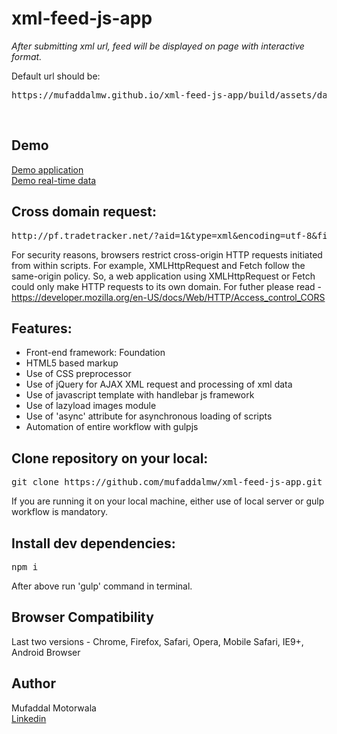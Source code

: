 # xml-feed-js-app
<p><em>After submitting xml url, feed will be displayed on page with interactive format.</em></p>

Default url should be:<br>
<pre>https://mufaddalmw.github.io/xml-feed-js-app/build/assets/data/productfeed.xml</pre><br>

## Demo
<a href="https://mufaddalmw.github.io/xml-feed-js-app/build/" target="_blank">Demo application</a><br>
<a href="https://mufaddalmw.github.io/xml-feed-js-app/build/products.html?url=https%3A%2F%2Fmufaddalmw.github.io%2Fxml-feed-js-app%2Fbuild%2Fassets%2Fdata%2Fproductfeed.xml" target="_blank">Demo real-time data</a>


## Cross domain request:
<pre>http://pf.tradetracker.net/?aid=1&type=xml&encoding=utf-8&fid=251713&categoryType=2&additionalType=2&limit=10</pre>
For security reasons, browsers restrict cross-origin HTTP requests initiated from within scripts. For example, XMLHttpRequest and Fetch follow the same-origin policy. So, a web application using XMLHttpRequest or Fetch could only make HTTP requests to its own domain. 
For futher please read - 
https://developer.mozilla.org/en-US/docs/Web/HTTP/Access_control_CORS

## Features:
- Front-end framework: Foundation
- HTML5 based markup
- Use of CSS preprocessor
- Use of jQuery for AJAX XML request and processing of xml data
- Use of javascript template with handlebar js framework 
- Use of lazyload images module
- Use of 'async' attribute for asynchronous loading of scripts
- Automation of entire workflow with gulpjs

## Clone repository on your local:
<pre>git clone https://github.com/mufaddalmw/xml-feed-js-app.git</pre>
If you are running it on your local machine, either use of local server or gulp workflow is mandatory.

## Install dev dependencies:
<pre>npm i</pre>
After above run 'gulp' command in terminal.

## Browser Compatibility 
Last two versions - Chrome, Firefox, Safari, Opera, Mobile Safari, IE9+, Android Browser

## Author
Mufaddal Motorwala<br>
<a href="https://www.linkedin.com/in/mufaddalmw/" target="_blank">Linkedin</a>
